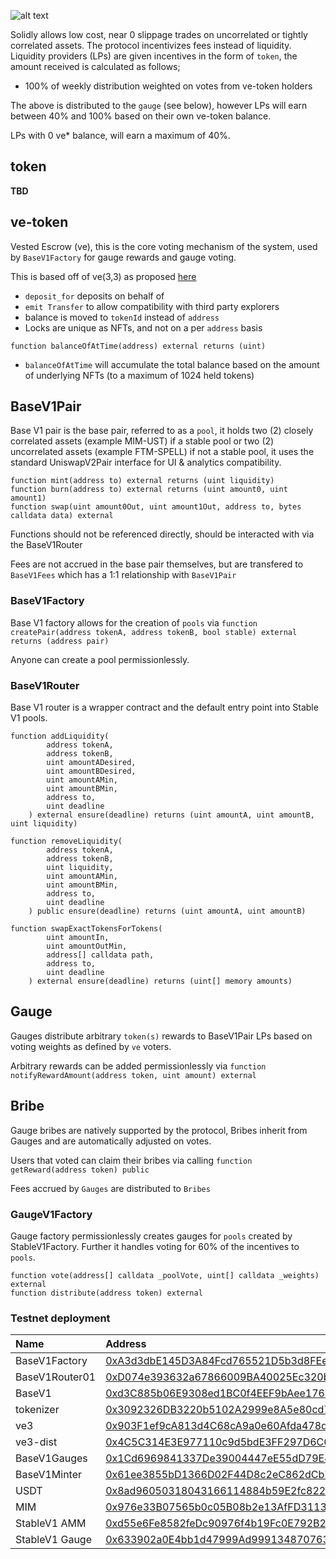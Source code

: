 

![alt text](Solidly-Logo_Dark.png)


Solidly allows low cost, near 0 slippage trades on uncorrelated or tightly correlated assets. The protocol incentivizes fees instead of liquidity. Liquidity providers (LPs) are given incentives in the form of `token`, the amount received is calculated as follows;

* 100% of weekly distribution weighted on votes from ve-token holders

The above is distributed to the `gauge` (see below), however LPs will earn between 40% and 100% based on their own ve-token balance.

LPs with 0 ve* balance, will earn a maximum of 40%.

## token

**TBD**

## ve-token

Vested Escrow (ve), this is the core voting mechanism of the system, used by `BaseV1Factory` for gauge rewards and gauge voting.

This is based off of ve(3,3) as proposed [here](https://andrecronje.medium.com/ve-3-3-44466eaa088b)

* `deposit_for` deposits on behalf of
* `emit Transfer` to allow compatibility with third party explorers
* balance is moved to `tokenId` instead of `address`
* Locks are unique as NFTs, and not on a per `address` basis

```
function balanceOfAtTime(address) external returns (uint)
```

* `balanceOfAtTime` will accumulate the total balance based on the amount of underlying NFTs (to a maximum of 1024 held tokens)

## BaseV1Pair

Base V1 pair is the base pair, referred to as a `pool`, it holds two (2) closely correlated assets (example MIM-UST) if a stable pool or two (2) uncorrelated assets (example FTM-SPELL) if not a stable pool, it uses the standard UniswapV2Pair interface for UI & analytics compatibility.

```
function mint(address to) external returns (uint liquidity)
function burn(address to) external returns (uint amount0, uint amount1)
function swap(uint amount0Out, uint amount1Out, address to, bytes calldata data) external
```

Functions should not be referenced directly, should be interacted with via the BaseV1Router

Fees are not accrued in the base pair themselves, but are transfered to `BaseV1Fees` which has a 1:1 relationship with `BaseV1Pair`

### BaseV1Factory

Base V1 factory allows for the creation of `pools` via ```function createPair(address tokenA, address tokenB, bool stable) external returns (address pair)```

Anyone can create a pool permissionlessly.

### BaseV1Router

Base V1 router is a wrapper contract and the default entry point into Stable V1 pools.

```
function addLiquidity(
        address tokenA,
        address tokenB,
        uint amountADesired,
        uint amountBDesired,
        uint amountAMin,
        uint amountBMin,
        address to,
        uint deadline
    ) external ensure(deadline) returns (uint amountA, uint amountB, uint liquidity)

function removeLiquidity(
        address tokenA,
        address tokenB,
        uint liquidity,
        uint amountAMin,
        uint amountBMin,
        address to,
        uint deadline
    ) public ensure(deadline) returns (uint amountA, uint amountB)

function swapExactTokensForTokens(
        uint amountIn,
        uint amountOutMin,
        address[] calldata path,
        address to,
        uint deadline
    ) external ensure(deadline) returns (uint[] memory amounts)
```

## Gauge

Gauges distribute arbitrary `token(s)` rewards to BaseV1Pair LPs based on voting weights as defined by `ve` voters.

Arbitrary rewards can be added permissionlessly via ```function notifyRewardAmount(address token, uint amount) external```

## Bribe

Gauge bribes are natively supported by the protocol, Bribes inherit from Gauges and are automatically adjusted on votes.

Users that voted can claim their bribes via calling ```function getReward(address token) public```

Fees accrued by `Gauges` are distributed to `Bribes`

### GaugeV1Factory

Gauge factory permissionlessly creates gauges for `pools` created by StableV1Factory. Further it handles voting for 60% of the incentives to `pools`.

```
function vote(address[] calldata _poolVote, uint[] calldata _weights) external
function distribute(address token) external
```

### Testnet deployment

| Name | Address |
| :--- | :--- |
| BaseV1Factory | [0xA3d3dbE145D3A84Fcd765521D5b3d8FEe143a982](https://testnet.ftmscan.com/address/0xa3d3dbe145d3a84fcd765521d5b3d8fee143a982#code) |
| BaseV1Router01 | [0xD074e393632a67866009BA40025Ec320bF98BC07](https://testnet.ftmscan.com/address/0xD074e393632a67866009BA40025Ec320bF98BC07#code) |
| BaseV1 | [0xd3C885b06E9308ed1BC0f4EEF9bAee17652Ed747](https://testnet.ftmscan.com/address/0xd3C885b06E9308ed1BC0f4EEF9bAee17652Ed747#code) |
| tokenizer | [0x3092326DB3220b5102A2999e8A5e80cd7503E1b5](https://testnet.ftmscan.com/address/0x3092326DB3220b5102A2999e8A5e80cd7503E1b5#code) |
| ve3 | [0x903F1ef9cA813d4C68cA9a0e60Afda478da1538b](https://testnet.ftmscan.com/address/0x903F1ef9cA813d4C68cA9a0e60Afda478da1538b#code) |
| ve3-dist | [0x4C5C314E3E977110c9d5bdE3FF297D6C65D6A41C](https://testnet.ftmscan.com/address/0x4C5C314E3E977110c9d5bdE3FF297D6C65D6A41C#code) |
| BaseV1Gauges | [0x1Cd6969841337De39004447eE55dD79E43Da46dB](https://testnet.ftmscan.com/address/0x1Cd6969841337De39004447eE55dD79E43Da46dB#code) |
| BaseV1Minter | [0x61ee3855bD1366D02F44D8c2eC862dCb7a93F71F](https://testnet.ftmscan.com/address/0x61ee3855bD1366D02F44D8c2eC862dCb7a93F71F#code) |
| USDT| [0x8ad96050318043166114884b59E2fc82210273b3](https://testnet.ftmscan.com/address/0x8ad96050318043166114884b59E2fc82210273b3#code) |
| MIM | [0x976e33B07565b0c05B08b2e13AfFD3113e3D178d](https://testnet.ftmscan.com/address/0x976e33B07565b0c05B08b2e13AfFD3113e3D178d#code) |
| StableV1 AMM | [0xd55e6Fe8582feDc90976f4b19Fc0E792B25A13fE](https://testnet.ftmscan.com/address/0xd55e6Fe8582feDc90976f4b19Fc0E792B25A13fE#code) |
| StableV1 Gauge | [0x633902a0E4bb1d47999Ad9991348707634AB18B9](https://testnet.ftmscan.com/address/0x633902a0E4bb1d47999Ad9991348707634AB18B9#code) |
